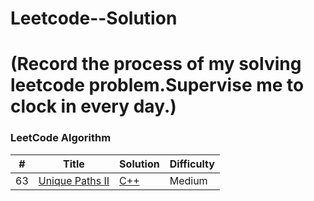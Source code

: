 # Leetcode--Solution
(Record the process of my solving leetcode problem.Supervise me to clock in every day.)
========

### LeetCode Algorithm
| # | Title | Solution | Difficulty |
|---| ----- | -------- | ---------- |
|63|[Unique Paths II](https://leetcode-cn.com/problems/unique-paths-ii/) | [C++](./algorithms/cpp/UniquePathsII/uniquepathsii.cpp)|Medium|
